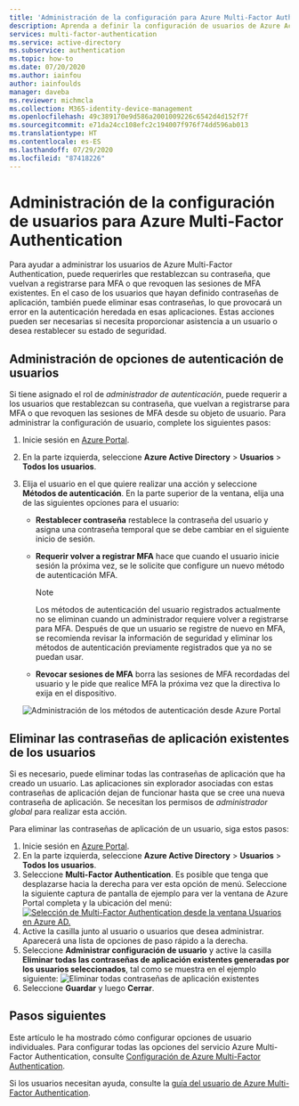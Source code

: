 ```yaml
---
title: 'Administración de la configuración para Azure Multi-Factor Authentication: Azure Active Directory'
description: Aprenda a definir la configuración de usuarios de Azure Active Directory para Azure Multi-Factor Authentication
services: multi-factor-authentication
ms.service: active-directory
ms.subservice: authentication
ms.topic: how-to
ms.date: 07/20/2020
ms.author: iainfou
author: iainfoulds
manager: daveba
ms.reviewer: michmcla
ms.collection: M365-identity-device-management
ms.openlocfilehash: 49c389170e9d586a2001009226c6542d4d152f7f
ms.sourcegitcommit: e71da24cc108efc2c194007f976f74dd596ab013
ms.translationtype: HT
ms.contentlocale: es-ES
ms.lasthandoff: 07/29/2020
ms.locfileid: "87418226"
---
```

# <a name="manage-user-settings-for-azure-multi-factor-authentication"></a>Administración de la configuración de usuarios para Azure Multi-Factor Authentication

Para ayudar a administrar los usuarios de Azure Multi-Factor Authentication, puede requerirles que restablezcan su contraseña, que vuelvan a registrarse para MFA o que revoquen las sesiones de MFA existentes. En el caso de los usuarios que hayan definido contraseñas de aplicación, también puede eliminar esas contraseñas, lo que provocará un error en la autenticación heredada en esas aplicaciones. Estas acciones pueden ser necesarias si necesita proporcionar asistencia a un usuario o desea restablecer su estado de seguridad.

## <a name="manage-user-authentication-options"></a>Administración de opciones de autenticación de usuarios

Si tiene asignado el rol de *administrador de autenticación*, puede requerir a los usuarios que restablezcan su contraseña, que vuelvan a registrarse para MFA o que revoquen las sesiones de MFA desde su objeto de usuario. Para administrar la configuración de usuario, complete los siguientes pasos:

1. Inicie sesión en [Azure Portal](https://portal.azure.com).
1. En la parte izquierda, seleccione **Azure Active Directory** > **Usuarios** > **Todos los usuarios**.
1. Elija el usuario en el que quiere realizar una acción y seleccione **Métodos de autenticación**. En la parte superior de la ventana, elija una de las siguientes opciones para el usuario:
   - **Restablecer contraseña** restablece la contraseña del usuario y asigna una contraseña temporal que se debe cambiar en el siguiente inicio de sesión.
   - **Requerir volver a registrar MFA** hace que cuando el usuario inicie sesión la próxima vez, se le solicite que configure un nuevo método de autenticación MFA.
   
      > [!NOTE]
      > Los métodos de autenticación del usuario registrados actualmente no se eliminan cuando un administrador requiere volver a registrarse para MFA. Después de que un usuario se registre de nuevo en MFA, se recomienda revisar la información de seguridad y eliminar los métodos de autenticación previamente registrados que ya no se puedan usar.
   
   - **Revocar sesiones de MFA** borra las sesiones de MFA recordadas del usuario y le pide que realice MFA la próxima vez que la directiva lo exija en el dispositivo.

   ![Administración de los métodos de autenticación desde Azure Portal](./media/howto-mfa-userdevicesettings/manage-authentication-methods-in-azure.png)

## <a name="delete-users-existing-app-passwords"></a>Eliminar las contraseñas de aplicación existentes de los usuarios

Si es necesario, puede eliminar todas las contraseñas de aplicación que ha creado un usuario. Las aplicaciones sin explorador asociadas con estas contraseñas de aplicación dejan de funcionar hasta que se cree una nueva contraseña de aplicación. Se necesitan los permisos de *administrador global* para realizar esta acción.

Para eliminar las contraseñas de aplicación de un usuario, siga estos pasos:

1. Inicie sesión en [Azure Portal](https://portal.azure.com).
1. En la parte izquierda, seleccione **Azure Active Directory** > **Usuarios** > **Todos los usuarios**.
1. Seleccione **Multi-Factor Authentication**. Es posible que tenga que desplazarse hacia la derecha para ver esta opción de menú. Seleccione la siguiente captura de pantalla de ejemplo para ver la ventana de Azure Portal completa y la ubicación del menú: [![Selección de Multi-Factor Authentication desde la ventana Usuarios en Azure AD.](media/howto-mfa-userstates/selectmfa-cropped.png)](media/howto-mfa-userstates/selectmfa.png#lightbox)
1. Active la casilla junto al usuario o usuarios que desea administrar. Aparecerá una lista de opciones de paso rápido a la derecha.
1. Seleccione **Administrar configuración de usuario** y active la casilla **Eliminar todas las contraseñas de aplicación existentes generadas por los usuarios seleccionados**, tal como se muestra en el ejemplo siguiente: ![Eliminar todas contraseñas de aplicación existentes](./media/howto-mfa-userdevicesettings/deleteapppasswords.png)
1. Seleccione **Guardar** y luego **Cerrar**.

## <a name="next-steps"></a>Pasos siguientes

Este artículo le ha mostrado cómo configurar opciones de usuario individuales. Para configurar todas las opciones del servicio Azure Multi-Factor Authentication, consulte [Configuración de Azure Multi-Factor Authentication](howto-mfa-mfasettings.md).

Si los usuarios necesitan ayuda, consulte la [guía del usuario de Azure Multi-Factor Authentication](../user-help/multi-factor-authentication-end-user-first-time.md).
